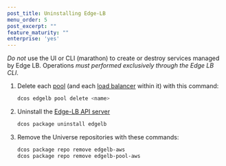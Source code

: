 ```yaml
---
post_title: Uninstalling Edge-LB
menu_order: 5
post_excerpt: ""
feature_maturity: ""
enterprise: 'yes'
---
```


*Do not* use the UI or CLI (marathon) to create or destroy services managed by
Edge LB. Operations *must performed exclusively through the Edge LB CLI*.

1.  Delete each [pool](/1.10/networking/edge-lb/architecture#edge-lb-pool) (and each [load balancer](/1.10/networking/edge-lb/architecture#edge-lb-load-balancer) within it) with this command:

    ```bash
    dcos edgelb pool delete <name>
    ```

1.  Uninstall the [Edge-LB API server](/1.10/networking/edge-lb/architecture#edge-lb-api-server)

    ```bash
    dcos package uninstall edgelb
    ```

1.  Remove the Universe repositories with these commands:

    ```bash
    dcos package repo remove edgelb-aws
    dcos package repo remove edgelb-pool-aws
    ```
